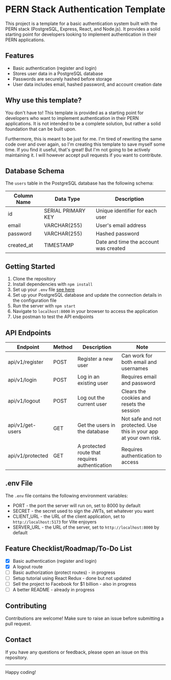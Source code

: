 # PERN Stack Authentication Template

This project is a template for a basic authentication system built with the PERN stack (PostgreSQL, Express, React, and Node.js). It provides a solid starting point for developers looking to implement authentication in their PERN applications.

## Features

- Basic authentication (register and login)
- Stores user data in a PostgreSQL database
- Passwords are securely hashed before storage
- User data includes email, hashed password, and account creation date

## Why use this template?

You don't have to! This template is provided as a starting point for developers who want to implement authentication in their PERN applications. It is not intended to be a complete solution, but rather a solid foundation that can be built upon.

Furthermore, this is meant to be just for me. I'm tired of rewriting the same code over and over again, so I'm creating this template to save myself some time. If you find it useful, that's great! But I'm not going to be actively maintaining it. I will however accept pull requests if you want to contribute.

## Database Schema

The `users` table in the PostgreSQL database has the following schema:

| Column Name | Data Type          | Description                           |
| ----------- | ------------------ | ------------------------------------- |
| id          | SERIAL PRIMARY KEY | Unique identifier for each user       |
| email       | VARCHAR(255)       | User's email address                  |
| password    | VARCHAR(255)       | Hashed password                       |
| created_at  | TIMESTAMP          | Date and time the account was created |

## Getting Started

1. Clone the repository
2. Install dependencies with `npm install`
3. Set up your `.env` file [see here](#env-File)
4. Set up your PostgreSQL database and update the connection details in the configuration file
5. Run the server with `npm start`
6. Navigate to `localhost:8000` in your browser to access the application
7. Use postman to test the API endpoints

## API Endpoints

| Endpoint   | Method | Description                                    | Note                                                               |
| ---------- | ------ | ---------------------------------------------- | ------------------------------------------------------------------ |
| api/v1/register  | POST   | Register a new user                            | Can work for both email and usernames                              |
| api/v1/login     | POST   | Log in an existing user                        | Requires email and password                                        |
| api/v1/logout    | POST   | Log out the current user                       | Clears the cookies and resets the session                          |
| api/v1/get-users | GET    | Get the users in the database                  | Not safe and not protected. Use this in your app at your own risk. |
| api/v1/protected | GET    | A protected route that requires authentication | Requires authentication to access                                  |

## .env File

The `.env` file contains the following environment variables:

- PORT - the port the server will run on, set to 8000 by default
- SECRET - the secret used to sign the JWTs, set whatever you want
- CLIENT_URL - the URL of the client application, set to `http://localhost:5173` for Vite enjoyers
- SERVER_URL - the URL of the server, set to `http://localhost:8000` by default

## Feature Checklist/Roadmap/To-Do List

- [x] Basic authentication (register and login)
- [x] A logout route
- [ ] Basic authorization (protect routes) - in progress
- [ ] Setup tutorial using React Redux - done but not updated
- [ ] Sell the project to Facebook for $1 billion - also in progress
- [ ] A better README - already in progress

## Contributing

Contributions are welcome! Make sure to raise an issue before submitting a pull request.

## Contact

If you have any questions or feedback, please open an issue on this repository.

---

Happy coding!
